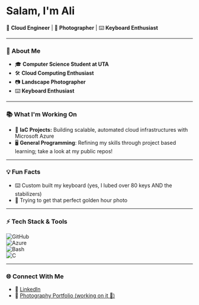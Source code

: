 # Salam, I'm Ali

🚀 **Cloud Engineer** | 📸 **Photographer** | ⌨️ **Keyboard Enthusiast**

---

### 🌟 About Me
- 🎓 **Computer Science Student at UTA**
- 🛠️ **Cloud Computing Enthusiast**
- 📷 **Landscape Photographer**
- ⌨️ **Keyboard Enthusiast**

---

### 📚 What I'm Working On
- 🔧 **IaC Projects:** Building scalable, automated cloud infrastructures with Microsoft Azure
- 🖥 **General Programming**: Refining my skills through project based learning; take a look at my public repos!

---

### 💡 Fun Facts
- ⌨️ Custom built my keyboard (yes, I lubed over 80 keys AND the stabilizers)
- 🌆 Trying to get that perfect golden hour photo

---

### ⚡ Tech Stack & Tools
![GitHub](https://img.shields.io/badge/GitHub-%23181717.svg?style=flat&logo=github&logoColor=white)  
![Azure](https://img.shields.io/badge/Azure-%230072C6.svg?style=flat&logo=microsoftazure&logoColor=white)  
![Bash](https://img.shields.io/badge/Bash-%234EAA25.svg?style=flat&logo=gnu-bash&logoColor=white)  
![C](https://img.shields.io/badge/C-%2300599C.svg?style=flat&logo=c&logoColor=white)
<!-- ![Terraform](https://img.shields.io/badge/Terraform-%235835CC.svg?style=flat&logo=terraform&logoColor=white) -->
---

### 🌐 Connect With Me
- 💼 [LinkedIn](https://www.linkedin.com/in/ali-iqbal-422759198/)  
- 📸 [Photography Portfolio (working on it 👀)](#)
